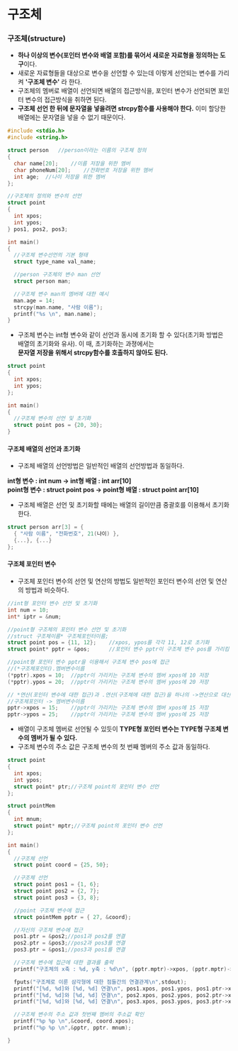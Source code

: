 구조체
===
### 구조체(structure)
* **하나 이상의 변수(포인터 변수와 배열 포함)를 묶어서 새로운 자료형을 정의하는 도구**이다.
* 새로운 자료형들을 대상으로 변수을 선언할 수 있는데 이렇게 선언되는 변수를 가리켜 **'구조체 변수'** 라 한다.
* 구조체의 멤버로 배열이 선언되면 배열의 접근방식을, 포인터 변수가 선언되면 포인터 변수의 접근방식을 취하면 된다.
* **구조체 선언 한 뒤에 문자열을 넣을려면 strcpy함수를 사용해야 한다.** 이미 할당한 배열에는 문자열을 넣을 수 없기 때문이다.
```cpp
#include <stdio.h>
#include <string.h>

struct person	//person이라는 이름의 구조체 정의
{
  char name[20];	//이름 저장을 위한 멤버
  char phoneNum[20];	//전화번호 저장을 위한 멤버
  int age;	//나이 저장을 위한 멤버
};

//구조체의 정의와 변수의 선언
struct point
{
  int xpos;
  int ypos;
} pos1, pos2, pos3;

int main()
{
  //구조체 변수선언의 기본 형태
  struct type_name val_name;

  //person 구조체의 변수 man 선언
  struct person man;

  //구조체 변수 man의 멤버에 대한 예시
  man.age = 14;
  strcpy(man.name, "사람 이름");
  printf("%s \n", man.name);
}
```
* 구조체 변수는 int형 변수와 같이 선언과 동시에 초기화 할 수 있다(초기화 방법은 배열의 초기화와 유사). 이 때, 초기화하는 과졍에서는<br/>**문자열 저장을 위해서 strcpy함수를 호출하지 않아도 된다.**
```cpp
struct point
{
  int xpos;
  int ypos;
};

int main()
{
  //구조체 변수의 선언 및 초기화
  struct point pos = {20, 30};
}
```
#### 구조체 배열의 선언과 초기화
* 구조체 배열의 선언방법은 일반적인 배열의 선언방법과 동일하다.

**int형 변수 : int num				->		int형 배열 : int arr[10]<br/>**
**point형 변수 : struct point pos	->		point형 배열 : struct point arr[10]**

* 구조체 배열은 선언 및 초기화할 때에는 배열의 길이만큼 중괄호를 이용해서 초기화한다.
```cpp
struct person arr[3] = {
  { "사람 이름", "전화번호", 21(나이) },
  {...}, {...} 
};
```
#### 구조체 포인터 변수
* 구조체 포인터 변수의 선언 및 연산의 방법도 일반적인 포인터 변수의 선언 및 연산의 방법과 비슷하다.
```cpp
//int형 포인터 변수 선언 및 초기화
int num = 10;
int* iptr = &num;

//point형 구조체의 포인터 변수 선언 및 초기화
//struct 구조체이름* 구조체포인터이름;
struct point pos = {11, 12};	//xpos, ypos를 각각 11, 12로 초기화
struct point* pptr = &pos;		//포인터 변수 pptr이 구조체 변수 pos를 가리킴

//point형 포인터 변수 pptr을 이용해서 구조체 변수 pos에 접근
//(*구조체포인터).멤버변수이름
(*pptr).xpos = 10;	//pptr이 가리키는 구조체 변수의 멤버 xpos에 10 저장
(*pptr).ypos = 20;	//pptr이 가리키는 구조체 변수의 멤버 ypos에 20 저장

// *연산(포인터 변수에 대한 접근)과 .연산(구조체에 대한 접근)을 하나의 ->연산으로 대신할 수 있다.
//구조체포인터 -> 멤버변수이름
pptr->xpos = 15;	//pptr이 가리키는 구조체 변수의 멤버 xpos에 15 저장
pptr->ypos = 25;	//pptr이 가리키는 구조체 변수의 멤버 ypos에 25 저장
```
* 배열이 구조체 멤버로 선언될 수 있듯이 **TYPE형 포인터 변수는 TYPE형 구조체 변수의 멤버가 될 수 있다.**
* 구조체 변수의 주소 값은 구조체 변수의 첫 번째 멤버의 주소 값과 동일하다.
```cpp
struct point
{
  int xpos;
  int ypos;
  struct point* ptr;//구조체 point의 포인터 변수 선언
};

struct pointMem
{
  int mnum;
  struct point* mptr;//구조체 point의 포인터 변수 선언
};

int main()
{
  //구조체 선언
  struct point coord = {25, 50};

  //구조체 선언
  struct point pos1 = {1, 6};
  struct point pos2 = {2, 7};
  struct point pos3 = {3, 8};

  //point 구조체 변수에 접근
  struct pointMem pptr = { 27, &coord};

  //자신의 구조체 변수에 접근
  pos1.ptr = &pos2;//pos1과 pos2를 연결
  pos2.ptr = &pos3;//pos2과 pos3를 연결
  pos3.ptr = &pos1;//pos3과 pos1를 연결

  //구조체 변수에 접근에 대한 결과를 출력
  printf("구조체의 x축 : %d, y축 : %d\n", (pptr.mptr)->xpos, (pptr.mptr)->ypos);

  fputs("구조체로 이룬 삼각형에 대한 점들간의 연결관계\n",stdout);
  printf("[%d, %d]와 [%d, %d] 연결\n", pos1.xpos, pos1.ypos, pos1.ptr->xpos, pos1.ptr->ypos);
  printf("[%d, %d]와 [%d, %d] 연결\n", pos2.xpos, pos2.ypos, pos2.ptr->xpos, pos2.ptr->ypos);
  printf("[%d, %d]와 [%d, %d] 연결\n", pos3.xpos, pos3.ypos, pos3.ptr->xpos, pos3.ptr->ypos);

  //구조체 변수의 주소 값과 첫번째 멤버의 주소값 확인
  printf("%p %p \n",&coord, coord.xpos);
  printf("%p %p \n",&pptr, pptr. mnum);

}
```
